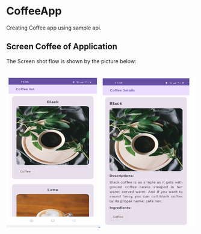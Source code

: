 # CoffeeApp

Creating Coffee app using sample api.

## Screen Coffee of Application

The Screen shot flow is shown by the picture below:
<br> <br> <br>
<img src="screenshots/coffee_list.png" alt="Coffee list" style="width:250px;height:400px;">
<img src="screenshots/coffee_details.png"  style="width:250px;height:400px;">
<br>

